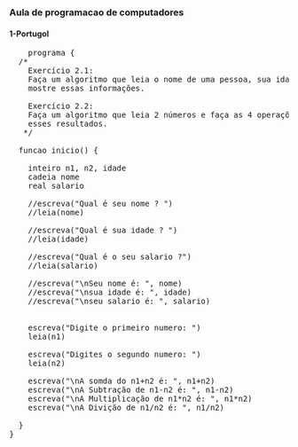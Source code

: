 ### Aula de programacao de computadores 

#### 1-Portugol 

<pre>
    programa {
  /*
    Exercício 2.1:
    Faça um algoritmo que leia o nome de uma pessoa, sua idade e o seu salário e ao final
    mostre essas informações.

    Exercício 2.2:
    Faça um algoritmo que leia 2 números e faça as 4 operações matemáticas e mostre
    esses resultados.
   */

  funcao inicio() {

    inteiro n1, n2, idade 
    cadeia nome 
    real salario

    //escreva("Qual é seu nome ? ")
    //leia(nome)

    //escreva("Qual é sua idade ? ")
    //leia(idade)

    //escreva("Qual é o seu salario ?")
    //leia(salario)

    //escreva("\nSeu nome é: ", nome)
    //escreva("\nsua idade é: ", idade)
    //escreva("\nseu salario é: ", salario)


    escreva("Digite o primeiro numero: ")
    leia(n1)

    escreva("Digites o segundo numero: ")
    leia(n2)

    escreva("\nA somda do n1+n2 é: ", n1+n2)
    escreva("\nA Subtração de n1-n2 é: ", n1-n2)
    escreva("\nA Multiplicação de n1*n2 é: ", n1*n2)
    escreva("\nA Divição de n1/n2 é: ", n1/n2)

  }
}

</pre>
